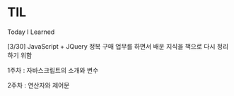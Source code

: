 # TIL
Today I Learned


[3/30] JavaScript + JQuery 정복 구매
업무를 하면서 배운 지식을 책으로 다시 정리 하기 위함

1주차 : 자바스크립트의 소개와 변수

2주차 : 연산자와 제어문
